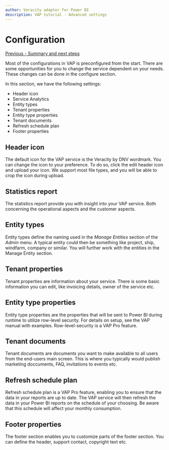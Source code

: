 ```yaml
---
author: Veracity adapter for Power BI
description: VAP tutorial - Advanced settings
---
```


# Configuration
[Previous - Summary and next steps](6-summary.md)

Most of the configurations in VAP is preconfigured from the start. There are some opportunities for you to change the service dependent on your needs. These changes can be done in the configure section.

In this section, we have the following settings:

- Header icon
- Service Analytics
- Entity types
- Tenant properties
- Entity type properties
- Tenant documents
- Refresh schedule plan
- Footer properties

## Header icon
The default icon for the VAP service is the Veracity by DNV wordmark. You can change the icon to your preference. To do so, click the edit header icon and upload your icon. We support most file types, and you will be able to crop the icon during upload. 

## Statistics report
The statistics report provide you with insight into your VAP service. Both concerning the operational aspects and the customer aspects.

## Entity types
Entity types define the naming used in the <i>Manage Entities</i> section of the <i>Admin</i> menu. A typical entity could then be something like project, ship, windfarm, company or similar. You will further work with the entities in the Manage Entity section. 

## Tenant properties
Tenant properties are information about your service. There is some basic information you can edit, like invoicing details, owner of the service etc. 

## Entity type properties
Entity type properties are the properties that will be sent to Power BI during runtime to utilize row-level security. For details on setup, see the VAP manual with examples. Row-level-security is a VAP Pro feature.

## Tenant documents
Tenant documents are documents you want to make available to all users from the end-users main screen. This is where you typically would publish marketing doccuments, FAQ, invitations to events etc.


## Refresh schedule plan
Refresh schedule plan is a VAP Pro feature, enabling you to ensure that the data in your reports are up to date. The VAP service will then refresh the data in your Power BI reports on the schedule of your choosing. Be aware that this schedule will affect your monthly consumption.

## Footer properties
The footer section enables you to customize parts of the footer section. You can define the header, support contact, copyright text etc.